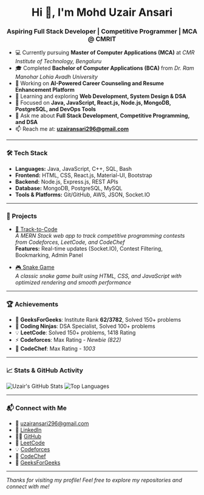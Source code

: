 <h1 align="center">Hi 👋, I'm Mohd Uzair Ansari</h1>
<h3 align="center">Aspiring Full Stack Developer | Competitive Programmer | MCA @ CMRIT</h3>

- 💻 Currently pursuing **Master of Computer Applications (MCA)** at *CMR Institute of Technology, Bengaluru*
- 🎓 Completed **Bachelor of Computer Applications (BCA)** from *Dr. Ram Manohar Lohia Avadh University*
- 🔭 Working on **AI-Powered Career Counseling and Resume Enhancement Platform**
- 🌱 Learning and exploring **Web Development, System Design & DSA**
- 🧠 Focused on **Java, JavaScript, React.js, Node.js, MongoDB, PostgreSQL, and DevOps Tools**
- 💬 Ask me about **Full Stack Development, Competitive Programming, and DSA**
- 📫 Reach me at: **uzairansari296@gmail.com**

---

### 🛠️ Tech Stack

- **Languages:** Java, JavaScript, C++, SQL, Bash
- **Frontend:** HTML, CSS, React.js, Material-UI, Bootstrap
- **Backend:** Node.js, Express.js, REST APIs
- **Database:** MongoDB, PostgreSQL, MySQL
- **Tools & Platforms:** Git/GitHub, AWS, JSON, Socket.IO

---

### 🚀 Projects

- [🚀 Track-to-Code](https://github.com/uzairansari296/Track-to-Code)  
  _A MERN Stack web app to track competitive programming contests from Codeforces, LeetCode, and CodeChef_  
  **Features:** Real-time updates (Socket.IO), Contest Filtering, Bookmarking, Admin Panel

- [🎮 Snake Game](https://uzairansari296.github.io/SnakeGame/)  
  _A classic snake game built using HTML, CSS, and JavaScript with optimized rendering and smooth performance_

---

### 🏆 Achievements

- 🥉 **GeeksForGeeks**: Institute Rank **62/3782**, Solved 150+ problems  
- 🧠 **Coding Ninjas**: DSA Specialist, Solved 100+ problems  
- 💡 **LeetCode**: Solved 150+ problems, 1418 Rating  
- ⚡ **Codeforces**: Max Rating - *Newbie (822)*  
- 🎯 **CodeChef**: Max Rating - *1003*

---

### 📈 Stats & GitHub Activity

![Uzair's GitHub Stats](https://github-readme-stats.vercel.app/api?username=uzairansari296&show_icons=true&theme=tokyonight)
![Top Languages](https://github-readme-stats.vercel.app/api/top-langs/?username=uzairansari296&layout=compact&theme=tokyonight)

---

### 📬 Connect with Me

- 📧 [uzairansari296@gmail.com](mailto:uzairansari296@gmail.com)
- 💼 [LinkedIn](https://www.linkedin.com/in/muhammad-uzair-ansari-532686243/)
- 🧑‍💻 [GitHub](https://github.com/uzairansari296)
- 🎯 [LeetCode](https://leetcode.com/u/uzairansari296/)
- 💡 [Codeforces](https://codeforces.com/profile/uzairansari296)
- 🍴 [CodeChef](https://www.codechef.com/users/uzairansari296)
- 🧩 [GeeksForGeeks](https://www.geeksforgeeks.org/user/uzairans6ry1/)

---

_Thanks for visiting my profile! Feel free to explore my repositories and connect with me!_
